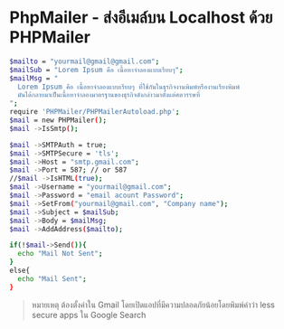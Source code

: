 # PhpMailer - ส่งอีเมล์บน Localhost ด้วย PHPMailer
```sh
$mailto = "yourmail@gmail@gmail.com";
$mailSub = "Lorem Ipsum คือ เนื้อหาจำลองแบบเรียบๆ";
$mailMsg = "
  Lorem Ipsum คือ เนื้อหาจำลองแบบเรียบๆ ที่ใช้กันในธุรกิจงานพิมพ์หรืองานเรียงพิมพ์ 
  มันได้กลายมาเป็นเนื้อหาจำลองมาตรฐานของธุรกิจดังกล่าวมาตั้งแต่ศตวรรษที่
";
require 'PHPMailer/PHPMailerAutoload.php';
$mail = new PHPMailer();
$mail ->IsSmtp();

$mail ->SMTPAuth = true;
$mail ->SMTPSecure = 'tls';
$mail ->Host = "smtp.gmail.com";
$mail ->Port = 587; // or 587
//$mail ->IsHTML(true);
$mail ->Username = "yourmail@gmail.com";
$mail ->Password = "email acount Password";
$mail ->SetFrom("yourmail@gmail.com", "Company name");
$mail ->Subject = $mailSub;
$mail ->Body = $mailMsg;
$mail ->AddAddress($mailto);

if(!$mail->Send()){
  echo "Mail Not Sent";
}
else{
  echo "Mail Sent";
}
```

> หมายเหตุ
> ต้องตั้งค่าใน Gmail โดยเปิดแอปที่มีความปลอดภัยน้อยโดยพิมพ์คำว่า less secure apps ใน Google Search
